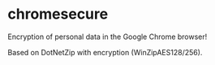 # chromesecure
Encryption of personal data in the Google Chrome browser!

Based on DotNetZip with encryption (WinZipAES128/256).
